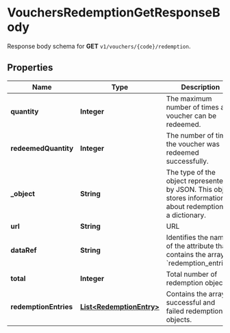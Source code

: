 

# VouchersRedemptionGetResponseBody

Response body schema for **GET** `v1/vouchers/{code}/redemption`.

## Properties

| Name | Type | Description |
|------------ | ------------- | ------------- |
|**quantity** | **Integer** | The maximum number of times a voucher can be redeemed. |
|**redeemedQuantity** | **Integer** | The number of times the voucher was redeemed successfully. |
|**_object** | **String** | The type of the object represented by JSON. This object stores information about redemptions in a dictionary. |
|**url** | **String** | URL |
|**dataRef** | **String** | Identifies the name of the attribute that contains the array of &#x60;redemption_entries&#x60;. |
|**total** | **Integer** | Total number of redemption objects. |
|**redemptionEntries** | [**List&lt;RedemptionEntry&gt;**](RedemptionEntry.md) | Contains the array of successful and failed redemption objects. |



